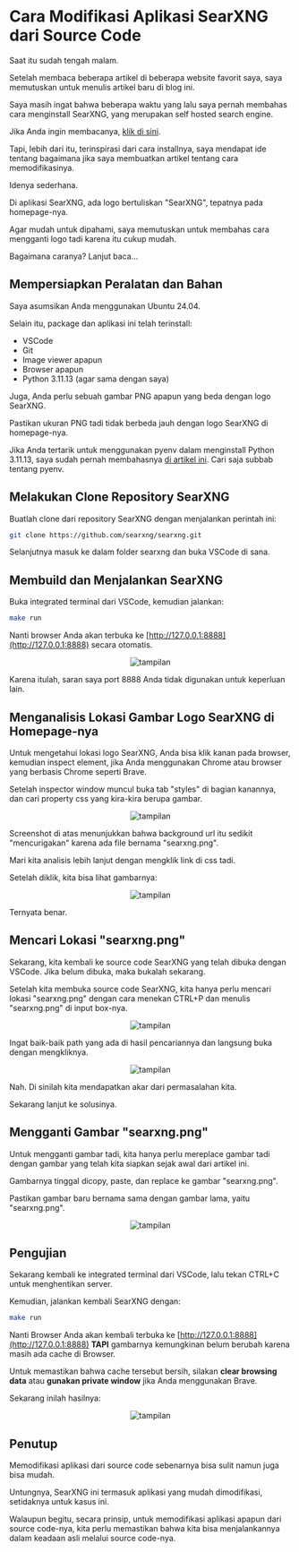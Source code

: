 # Cara Modifikasi Aplikasi SearXNG dari Source Code

Saat itu sudah tengah malam.

Setelah membaca beberapa artikel di beberapa website favorit saya, saya memutuskan untuk menulis artikel baru di blog ini.

Saya masih ingat bahwa beberapa waktu yang lalu saya pernah membahas cara menginstall SearXNG, yang merupakan self hosted search engine.

Jika Anda ingin membacanya, [klik di sini](https://rakifsul.github.io/cara-membuat-search-engine-pribadi-dengan-searxng.html).

Tapi, lebih dari itu, terinspirasi dari cara installnya, saya mendapat ide tentang bagaimana jika saya membuatkan artikel tentang cara memodifikasinya.

Idenya sederhana.

Di aplikasi SearXNG, ada logo bertuliskan "SearXNG", tepatnya pada homepage-nya.

Agar mudah untuk dipahami, saya memutuskan untuk membahas cara mengganti logo tadi karena itu cukup mudah.

Bagaimana caranya? Lanjut baca...

## Mempersiapkan Peralatan dan Bahan

Saya asumsikan Anda menggunakan Ubuntu 24.04.

Selain itu, package dan aplikasi ini telah terinstall:

*   VSCode
*   Git
*   Image viewer apapun
*   Browser apapun
*   Python 3.11.13 (agar sama dengan saya)

Juga, Anda perlu sebuah gambar PNG apapun yang beda dengan logo SearXNG.

Pastikan ukuran PNG tadi tidak berbeda jauh dengan logo SearXNG di homepage-nya.

Jika Anda tertarik untuk menggunakan pyenv dalam menginstall Python 3.11.13, saya sudah pernah membahasnya [di artikel ini](https://rakifsul.github.io/menginstall-ollama-dan-open-webui-di-ubuntu-2404-tanpa-docker.html). Cari saja subbab tentang pyenv.

## Melakukan Clone Repository SearXNG

Buatlah clone dari repository SearXNG dengan menjalankan perintah ini:

```bash
git clone https://github.com/searxng/searxng.git
```

Selanjutnya masuk ke dalam folder searxng dan buka VSCode di sana.

## Membuild dan Menjalankan SearXNG

Buka integrated terminal dari VSCode, kemudian jalankan:

```bash
make run
```

Nanti browser Anda akan terbuka ke [http://127.0.0.1:8888](http://127.0.0.1:8888) secara otomatis.

<p align="center">
    <img src="../media/Screenshot-from-2025-07-19-01-11-47.png?raw=true" alt="tampilan"/>
</p>

Karena itulah, saran saya port 8888 Anda tidak digunakan untuk keperluan lain.

## Menganalisis Lokasi Gambar Logo SearXNG di Homepage-nya

Untuk mengetahui lokasi logo SearXNG, Anda bisa klik kanan pada browser, kemudian inspect element, jika Anda menggunakan Chrome atau browser yang berbasis Chrome seperti Brave.

Setelah inspector window muncul buka tab "styles" di bagian kanannya, dan cari property css yang kira-kira berupa gambar.

<p align="center">
    <img src="../media/Screenshot-from-2025-07-19-01-12-11.png?raw=true" alt="tampilan"/>
</p>

Screenshot di atas menunjukkan bahwa background url itu sedikit "mencurigakan" karena ada file bernama "searxng.png".

Mari kita analisis lebih lanjut dengan mengklik link di css tadi.

Setelah diklik, kita bisa lihat gambarnya:

<p align="center">
    <img src="../media/Screenshot-from-2025-07-19-01-12-48.png?raw=true" alt="tampilan"/>
</p>

Ternyata benar.

## Mencari Lokasi "searxng.png"

Sekarang, kita kembali ke source code SearXNG yang telah dibuka dengan VSCode. Jika belum dibuka, maka bukalah sekarang.

Setelah kita membuka source code SearXNG, kita hanya perlu mencari lokasi "searxng.png" dengan cara menekan CTRL+P dan menulis "searxng.png" di input box-nya.

<p align="center">
    <img src="../media/Screenshot-from-2025-07-19-01-13-38.png?raw=true" alt="tampilan"/>
</p>

Ingat baik-baik path yang ada di hasil pencariannya dan langsung buka dengan mengkliknya.

<p align="center">
    <img src="../media/Screenshot-from-2025-07-19-01-14-04.png?raw=true" alt="tampilan"/>
</p>

Nah. Di sinilah kita mendapatkan akar dari permasalahan kita.

Sekarang lanjut ke solusinya.

## Mengganti Gambar "searxng.png"

Untuk mengganti gambar tadi, kita hanya perlu mereplace gambar tadi dengan gambar yang telah kita siapkan sejak awal dari artikel ini.

Gambarnya tinggal dicopy, paste, dan replace ke gambar "searxng.png".

Pastikan gambar baru bernama sama dengan gambar lama, yaitu "searxng.png".

<p align="center">
    <img src="../media/Screenshot-from-2025-07-19-01-14-58.png?raw=true" alt="tampilan"/>
</p>

## Pengujian

Sekarang kembali ke integrated terminal dari VSCode, lalu tekan CTRL+C untuk menghentikan server.

Kemudian, jalankan kembali SearXNG dengan:

```bash
make run
```

Nanti Browser Anda akan kembali terbuka ke [http://127.0.0.1:8888](http://127.0.0.1:8888) **TAPI** gambarnya kemungkinan belum berubah karena masih ada cache di Browser.

Untuk memastikan bahwa cache tersebut bersih, silakan **clear browsing data** atau **gunakan private window** jika Anda menggunakan Brave.

Sekarang inilah hasilnya:

<p align="center">
    <img src="../media/Screenshot-from-2025-07-19-01-15-43.png?raw=true" alt="tampilan"/>
</p>

## Penutup

Memodifikasi aplikasi dari source code sebenarnya bisa sulit namun juga bisa mudah.

Untungnya, SearXNG ini termasuk aplikasi yang mudah dimodifikasi, setidaknya untuk kasus ini.

Walaupun begitu, secara prinsip, untuk memodifikasi aplikasi apapun dari source code-nya, kita perlu memastikan bahwa kita bisa menjalankannya dalam keadaan asli melalui source code-nya.